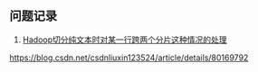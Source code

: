 ## 问题记录


1. [Hadoop切分纯文本时对某一行跨两个分片这种情况的处理](https://www.jianshu.com/p/fe37603b4741)


https://blog.csdn.net/csdnliuxin123524/article/details/80169792